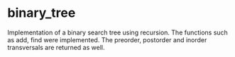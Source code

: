 # binary_tree
Implementation of a binary search tree using recursion. 
The functions such as add, find were implemented.
The preorder, postorder and inorder transversals are returned as well.
